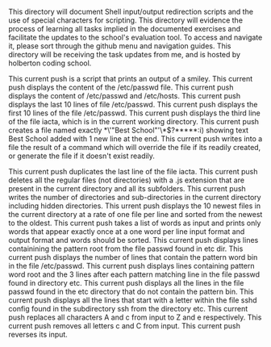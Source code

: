 This directory will document Shell input/output redirection scripts and the use of special characters for scripting. This directory will evidence the process of learning all tasks implied in the documented exercises and facilitate the updates to the school's evaluation tool. To access and navigate it, please sort through the github menu and navigation guides. This directory will be receiving the task updates from me, and is hosted by holberton coding school.

This current push is a script that prints an output of a smiley.
This current push displays the content of the /etc/passwd file.
This current push displays the content of /etc/passwd and /etc/hosts.
This current push displays the last 10 lines of file /etc/passwd.
This current push displays the first 10 lines of the file /etc/passwd.
This current push displays the third line of the file iacta, which is in the current working directory.
This current push creates a file named exactly \*\\'"Best School"\'\\*$\?\*\*\*\*\*:i) showing text Best School added with 1 new line at the end.
This current push writes into a file the result of a command which will override the file if its readily created, or generate the file if it doesn't exist readily.

This current push duplicates the last line of the file iacta.
This current push deletes all the regular files (not directories) with a .js extension that are present in the current directory and all its subfolders.
This current push writes the number of directories and sub-directories in the current directory including hidden directories.
This urrent push displays the 10 newest files in the current directory at a rate of one file per line and sorted from the newest to the oldest.
This current push takes a list of words as input and prints only words that appear exactly once at a one word per line input format and output format and words should be sorted.
This current push displays lines containining the pattern root from the file passwd found in etc dir.
This current push displays the number of lines that contain the pattern word bin in the file /etc/passwd.
This current push displays lines containing pattern word root and the 3 lines after each pattern matching line in the file passwd found in directory etc.
This current push displays all the lines in the file passwd found in the etc directory that do not contain the pattern bin.
This current push displays all the lines that start with a letter within the file sshd config found in the subdirectory ssh from the directory etc.
This current push replaces all characters A and c from input to Z and e respectively.
This current push removes all letters c and C from input.
This current push reverses its input.   
